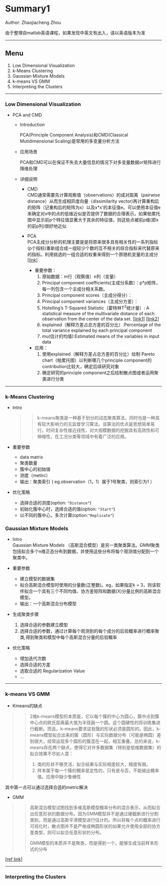 # Summary1

Author: Zhaojiacheng Zhou

由于整理自matlab英语课程，如果发现中英文有出入，请以英语版本为准

---

## Menu

1. Low Dimensional Visualization
2. k-Means Clustering
3. Gaussian Mixture Models
4. k-means VS GMM
5. Interpreting the Clusters

---

### Low Dimensional Visualization

- PCA and CMD
  - Introduction

    PCA(Principle Component Analysis)和CMD(Classical Mutidimensional Scaling)是常用的多变量分析方法

  - 应用场景

    PCA和CMD可以在保证不失去大量信息的情况下对多变量数据or矩阵进行降维处理

  - 详细说明
    - CMD  
      CMD通常需要先计算观察值（observations）的成对距离（pairwise distance）从而生成相异度向量（dissimilarity vector)再计算重构后的矩阵（记重构后的矩阵为x）以及x*x'的本征值e。可以使用本征值e来确定对x中的点的低维近似是否提供了数据的合理表示。如果帕累托图中显示前p个特征值显著大于其余的特征值，则这些点被前p维(即x的前p列)很好地近似
    - PCA  
      PCA主成分分析的机理主要是是将原来很多具有相关性的一系列指标(p个指标)重新组合成一组较少个数的互不相关的综合指标来代替原来的指标。利用挑选的一组合适的权重来得到一个原随机变量的主成分[[link](https://anl.sjtu.edu.cn/mcm/docs/name/主成分分析PCA)]

      - 重要参数：  
        1. 原始数据：m行（观察值）n列（变量）
        2. Principal component coefficients(主成分系数）：p*p矩阵，每一列包含一个主成分相关系数。
        3. Principal component scores（主成分得分）：
        4. Principal component variances（主成分方差）：
        5. Hotelling’s T-Squared Statistic（霍特林T$^2$统计量）: A statistical measure of the multivariate distance of each observation from the center of the data set.
        [[link1](https://online.stat.psu.edu/stat505/lesson/7/7.1/7.1.15)]
        [[link2](T-squared-Test.pdf)]
        6. explained（解释方差占总方差的百分比）:Percentage of the total variance explained by each principal component
        7. mu(估计的均值):Estimated means of the variables in input data
      - 应用：  
        1. 使用explained（解释方差占总方差的百分比）绘制 Pareto chart（帕累托图）以判断哪几个principle component的contribution比较大，确定后续研究对象
        2. 确定研究的principle component之后绘制散点图或者运用聚类进行分类

---

### k-Means Clustering

- Intro
  >>k-means聚类是一种基于划分的动态聚类算法，同时也是一种具有较大影响力的无监督学习算法。该算法的优点是思想简单易行，时间复杂性接近线性，对大规模数据的挖掘具有高效性和可伸缩性，在工况分类等领域中有着广泛的应用。

- 重要参数
  - data matrix
  - 聚类数量
  - 簇中心的初始值
  - 测度（metirc）
  - 输出：聚类索引 ( eg.observation（1，1）属于1号聚类，则索引为1 ）

- 优化策略
  - 选择合适的测度(option: `"Distance"`)
  - 初始化簇中心时，选择合适的值(option: `"Start"`)
  - 以不同的簇中心，多次计算(option:`"Replicate"`)

### Gaussian Mixture Models

- Intro  
  Gaussian Mixture Models （高斯混合模型）是另一类聚类算法。GMM聚类包括拟合多个n维正态分布到数据，并使用这些分布将每个观测值分配到一个聚类中。

- 重要参数
  - 建立模型的数据集
  - 拟合高斯混合模型时使用的分量数(正整数)。eg，如果指定k = 3，则该软件拟合一个具有三个不同均值、协方差矩阵和数据(X)分量比例的高斯混合模型。
  - 输出：一个高斯混合分布模型

- 生成聚类步骤
  1. 选择合适的参数建立模型
  2. 选择合适的参数，通过计算每个观测到的每个成分的后验概率进行概率聚类,得到聚类和模型中每个高斯混合分量的后验概率

- 优化策略
  - 增加迭代次数
  - 选择合适的方差
  - 选取合适的 Regularization Value
  - ...

---

### k-means VS GMM

- Kmeans的缺点

>>2维k-means模型的本质是，它以每个簇的中心为圆心，簇中点到簇中心点的欧氏距离最大值为半径画一个圆。这个圆硬性的将训练集进行截断。而且，k-means要求这些簇的形状必须是圆形的。因此，k-means模型拟合出来的簇（圆形）与实际数据分布（可能是椭圆）差别很大，经常出现多个圆形的簇混在一起，相互重叠。总的来说，k-means存在两个缺点，使得它对许多数据集（特别是低维数据集）的拟合效果不尽如人意：
>>
>>1. 类的形状不够灵活，拟合结果与实际相差较大，精度有限。
>>2. 样本属于每一个簇的概率是定性的，只有是与否，不能输出概率值。应用中缺少鲁棒性

其中第一点可以通过选择合适的metric解决

- GMM

>>高斯混合模型试图找到多维高斯模型概率分布的混合表示，从而拟合出任意形状的数据分布。因为GMM模型并不是通过硬截断进行分割类别，而是通过高斯平滑模型进行估计的。所以将每个点的概率进行可视化时，散点图并不是严格成椭圆形状的如果允许使用全部的协方差类型，则可以拟合任意形状的分布。
>>
>>GMM模型的本质并不是聚类，而是得到一个，能够生成当前样本形式的分布

[[ref link](https://zhuanlan.zhihu.com/p/81255623)]

---

### Interpreting the Clusters
